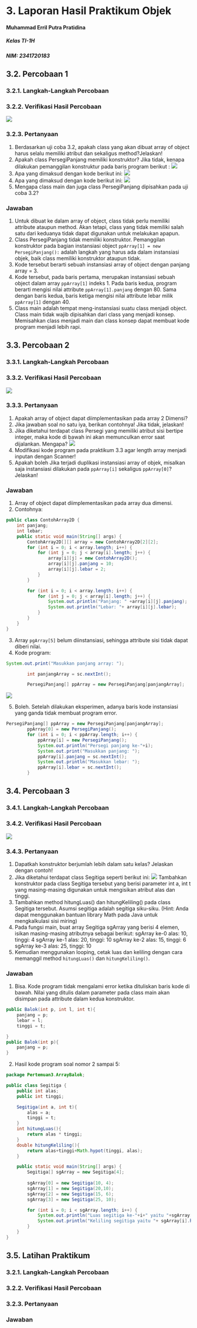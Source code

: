 # 3. Laporan Hasil Praktikum Objek
#### Muhammad Erril Putra Pratidina
##### Kelas TI-1H
##### NIM: 2341720183

## 3.2. Percobaan 1
### 3.2.1. Langkah-Langkah Percobaan
### 3.2.2. Verifikasi Hasil Percobaan
![](Pasted%20image%2020240226095131.png)
### 3.2.3. Pertanyaan
1. Berdasarkan uji coba 3.2, apakah class yang akan dibuat array of object harus selalu memiliki atribut dan sekaligus method?Jelaskan!
2. Apakah class PersegiPanjang memiliki konstruktor? Jika tidak, kenapa dilakukan pemanggilan konstruktur pada baris program berikut :
![](Pasted%20image%2020240226093818.png)
4. Apa yang dimaksud dengan kode berikut ini: ![](Pasted%20image%2020240226093846.png)
5. Apa yang dimaksud dengan kode berikut ini: ![](Pasted%20image%2020240226093902.png)
6. Mengapa class main dan juga class PersegiPanjang dipisahkan pada uji coba 3.2?
### Jawaban
1. Untuk dibuat ke dalam array of object, class tidak perlu memiliki attribute ataupun method. Akan tetapi, class yang tidak memiliki salah satu dari keduanya tidak dapat digunakan untuk melakukan apapun.
2. Class PersegiPanjang tidak memiliki konstruktor. Pemanggilan konstruktor pada bagian instansiasi object `ppArray[1] = new PersegiPanjang():` adalah langkah yang harus ada dalam instansiasi objek, baik class memiliki konstruktor ataupun tidak.
3. Kode tersebut berarti sebuah instansiasi array of object dengan panjang array = 3.
4. Kode tersebut, pada baris pertama, merupakan instansiasi sebuah object dalam array `ppArray[1]` indeks 1. Pada baris kedua, program berarti mengisi nilai attribute `ppArray[1].panjang` dengan 80. Sama dengan baris kedua, baris ketiga mengisi nilai attribute lebar milik `ppArray[1]` dengan 40.
5. Class main adalah tempat meng-instansiasi suatu class menjadi object. Class main tidak wajib dipisahkan dari class yang menjadi konsep. Memisahkan class menjadi main dan class konsep dapat membuat kode program menjadi lebih rapi.
## 3.3. Percobaan 2
### 3.3.1. Langkah-Langkah Percobaan
### 3.3.2. Verifikasi Hasil Percobaan
![](Pasted%20image%2020240226095931.png)

### 3.3.3. Pertanyaan
1. Apakah array of object dapat diimplementasikan pada array 2 Dimensi?
2. Jika jawaban soal no satu iya, berikan contohnya! Jika tidak, jelaskan!
3. Jika diketahui terdapat class Persegi yang memiliki atribut sisi bertipe integer, maka kode di bawah ini akan memunculkan error saat dijalankan. Mengapa? ![](Pasted%20image%2020240226100111.png)
4. Modifikasi kode program pada praktikum 3.3 agar length array menjadi inputan dengan Scanner!
5. Apakah boleh Jika terjadi duplikasi instansiasi array of objek, misalkan saja instansiasi dilakukan pada `ppArray[i]` sekaligus `ppArray[0]`?Jelaskan!
### Jawaban
1. Array of object dapat diimplementasikan pada array dua dimensi.
2. Contohnya: 
```java
public class ContohArray2D {
    int panjang;
    int lebar;
    public static void main(String[] args) {
        ContohArray2D[][] array = new ContohArray2D[2][2];
        for (int i = 0; i < array.length; i++) {
            for (int j = 0; j < array[i].length; j++) {
                array[i][j] = new ContohArray2D();
                array[i][j].panjang = 10;
                array[i][j].lebar = 2;
            }
        }

        for (int i = 0; i < array.length; i++) {
            for (int j = 0; j < array[i].length; j++) {
                System.out.println("Panjang: " +array[i][j].panjang);
                System.out.println("Lebar: "+ array[i][j].lebar);
            }
        }
    }
}
```
3. Array `pgArray[5]` belum diinstansiasi, sehingga  attribute sisi tidak dapat diberi nilai.
4. Kode program:
```java
System.out.print("Masukkan panjang array: ");

        int panjangArray = sc.nextInt();

        PersegiPanjang[] ppArray = new PersegiPanjang[panjangArray];
```
![](Pasted%20image%2020240226101425.png)

5. Boleh. Setelah dilakukan eksperimen, adanya baris kode instansiasi yang ganda tidak membuat program error.
```java
PersegiPanjang[] ppArray = new PersegiPanjang[panjangArray];
        ppArray[0] = new PersegiPanjang();
        for (int i = 0; i < ppArray.length; i++) {
            ppArray[i] = new PersegiPanjang();
            System.out.println("Persegi panjang ke-"+i);
            System.out.print("Masukkan panjang: ");
            ppArray[i].panjang = sc.nextInt();
            System.out.println("Masukkan lebar: ");
            ppArray[i].lebar = sc.nextInt();
        }
```
## 3.4. Percobaan 3
### 3.4.1. Langkah-Langkah Percobaan
### 3.4.2. Verifikasi Hasil Percobaan
![](Pasted%20image%2020240226102313.png)
### 3.4.3. Pertanyaan
1. Dapatkah konstruktor berjumlah lebih dalam satu kelas? Jelaskan dengan contoh!
2. Jika diketahui terdapat class Segitiga seperti berikut ini: ![](Pasted%20image%2020240226102409.png)
Tambahkan konstruktor pada class Segitiga tersebut yang berisi parameter int a, int t yang masing-masing digunakan untuk mengisikan atribut alas dan tinggi.
3. Tambahkan method hitungLuas() dan hitungKeliling() pada class Segitiga tersebut. Asumsi segitiga adalah segitiga siku-siku. (Hint: Anda dapat menggunakan bantuan library Math pada Java untuk mengkalkulasi sisi miring)
4. Pada fungsi main, buat array Segitiga sgArray yang berisi 4 elemen, isikan masing-masing atributnya sebagai berikut:
sgArray ke-0 alas: 10, tinggi: 4 
sgArray ke-1 alas: 20, tinggi: 10 
sgArray ke-2 alas: 15, tinggi: 6 
sgArray ke-3 alas: 25, tinggi: 10
6. Kemudian menggunakan looping, cetak luas dan keliling dengan cara memanggil method `hitungLuas()` dan `hitungKeliling()`.
### Jawaban
1. Bisa. Kode program tidak mengalami error ketika dituliskan baris kode di bawah. Nilai yang ditulis dalam parameter pada class main akan disimpan pada attribute dalam kedua konstruktor.
```java
public Balok(int p, int l, int t){
	panjang = p;
	lebar = l;
	tinggi = t;

}
public Balok(int p){
	panjang = p;
}
```
2. Hasil kode program soal nomor 2 sampai 5:
```java
package Pertemuan3.ArrayBalok;

public class Segitiga {
    public int alas;
    public int tinggi;

    Segitiga(int a, int t){
        alas = a;
        tinggi = t;
    }
    int hitungLuas(){
        return alas * tinggi;
    }
    double hitungKeliling(){
        return alas+tinggi+Math.hypot(tinggi, alas);
    }

    public static void main(String[] args) {
        Segitiga[] sgArray = new Segitiga[4];
        
        sgArray[0] = new Segitiga(10, 4);
        sgArray[1] = new Segitiga(20,10);
        sgArray[2] = new Segitiga(15, 6);
        sgArray[3] = new Segitiga(25, 10);

        for (int i = 0; i < sgArray.length; i++) {
            System.out.println("Luas segitiga ke-"+i+" yaitu "+sgArray[i].hitungLuas());
            System.out.println("Keliling segitiga yaitu "+ sgArray[i].hitungKeliling());
        }
    }
}
```
## 3.5. Latihan Praktikum
### 3.2.1. Langkah-Langkah Percobaan
### 3.2.2. Verifikasi Hasil Percobaan

### 3.2.3. Pertanyaan

### Jawaban
